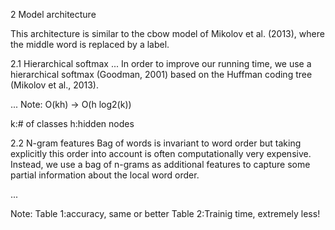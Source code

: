 2 Model architecture

This architecture is similar to
the cbow model of Mikolov et al. (2013), where
the middle word is replaced by a label.

2.1 Hierarchical softmax
...
In
order to improve our running time, we use a hierarchical
softmax (Goodman, 2001) based on the
Huffman coding tree (Mikolov et al., 2013).

...
Note:
O(kh) -> O(h log2(k))

k:# of classes
h:hidden nodes


2.2 N-gram features
Bag of words is invariant to word order but taking
explicitly this order into account is often computationally
very expensive. Instead, we use a
bag of n-grams as additional features to capture
some partial information about the local word order.

...

Note:
Table 1:accuracy, same or better
Table 2:Trainig time, extremely less!
